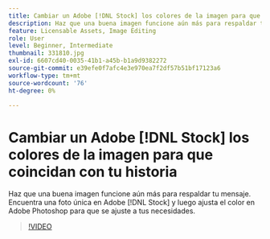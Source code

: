 ```yaml
---
title: Cambiar un Adobe [!DNL Stock] los colores de la imagen para que coincidan con tu historia
description: Haz que una buena imagen funcione aún más para respaldar tu mensaje. Encuentra una foto única en Adobe [!DNL Stock] y luego ajusta el color en Adobe Photoshop para que se ajuste a tus necesidades
feature: Licensable Assets, Image Editing
role: User
level: Beginner, Intermediate
thumbnail: 331810.jpg
exl-id: 6607cd40-0035-41b1-a45b-b1a9d9382272
source-git-commit: e39efe0f7afc4e3e970ea7f2df57b51bf17123a6
workflow-type: tm+mt
source-wordcount: '76'
ht-degree: 0%

---
```


# Cambiar un Adobe [!DNL Stock] los colores de la imagen para que coincidan con tu historia

Haz que una buena imagen funcione aún más para respaldar tu mensaje. Encuentra una foto única en Adobe [!DNL Stock] y luego ajusta el color en Adobe Photoshop para que se ajuste a tus necesidades.

>[!VIDEO](https://video.tv.adobe.com/v/331810?hidetitle=true)
